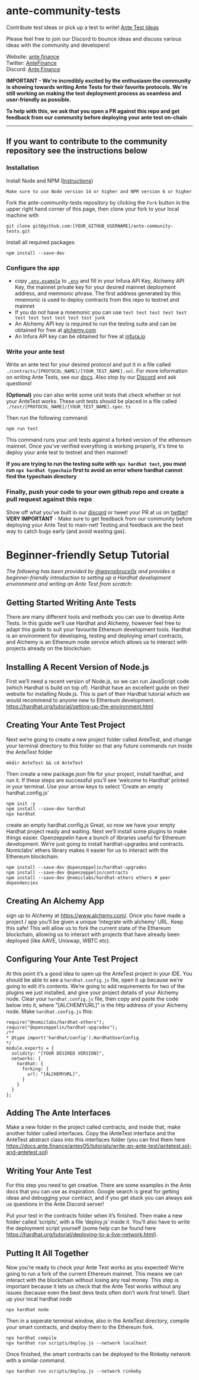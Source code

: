 # ante-community-tests

Contribute test ideas or pick up a test to write! [Ante Test Ideas](TEST_IDEAS.md)

Please feel free to join our Discord to bounce ideas and discuss various ideas with the community and developers!

Website: [ante.finance](https://www.ante.finance/)  
Twitter: [AnteFinance](https://twitter.com/AnteFinance)  
Discord: [Ante Finance](https://discord.gg/yaJthzNdNG)

**IMPORTANT - We're incredibly excited by the enthusiasm the community is showing towards writing Ante Tests for their favorite protocols. We're still working on making the test deployment process as seamless and user-friendly as possible.**

**To help with this, we ask that you open a PR against this repo and get feedback from our community before deploying your ante test on-chain**

---

## If you want to contribute to the community repository see the instructions below

### Installation

Install Node and NPM ([Instructions](https://docs.npmjs.com/downloading-and-installing-node-js-and-npm))

```
Make sure to use Node version 14 or higher and NPM version 6 or higher
```

Fork the ante-community-tests repository by clicking the `Fork` button in the upper right hand corner of this page, then clone your fork to your local machine with

```
git clone git@github.com:[YOUR_GITHUB_USERNAME]/ante-community-tests.git
```

Install all required packages

```
npm install --save-dev
```

### Configure the app

- copy [`.env.example`](./.env.example) to [`.env`](./.env) and fill in your Infura API Key, Alchemy API Key, the mainnet private key for your desired mainnet deployment address, and memnonic phrase. The first address generated by this mnemonic is used to deploy contracts from this repo to testnet and mainnet
- If you do not have a mnemonic you can use `test test test test test test test test test test test junk`
- An Alchemy API key is required to run the testing suite and can be obtained for free at [alchemy.com](https://www.alchemy.com/)
- An Infura API key can be obtained for free at [infura.io](https://infura.io/)

### Write your ante test

Write an ante test for your desired protocol and put it in a file called `./contracts/[PROTOCOL_NAME]/[YOUR_TEST_NAME].sol`. For more information on writing Ante Tests, see our [docs](https://docs.ante.finance/). Also stop by our [Discord](https://discord.gg/yaJthzNdNG) and ask questions!

**(Optional)** you can also write some unit tests that check whether or not your AnteTest works. These unit tests should be placed in a file called `./test/[PROTOCOL_NAME]/[YOUR_TEST_NAME].spec.ts`

Then run the following command:

```
npm run test
```

This command runs your unit tests against a forked version of the ethereum mainnet. Once you've verified everything is working properly, it's time to deploy your ante test to testnet and then mainnet!

**If you are trying to run the testing suite with `npx hardhat test`, you must run `npx hardhat typechain` first to avoid an error where hardhat cannot find the typechain directory**

### Finally, push your code to your own github repo and create a pull request against this repo

Show off what you've built in our [discord](https://discord.gg/yaJthzNdNG) or tweet your PR at us on [twitter](https://twitter.com/antefinance)! **VERY IMPORTANT** - Make sure to get feedback from our community before deploying your Ante Test to main-net! Testing and feedback are the best way to catch bugs early (and avoid wasting gas).

# Beginner-friendly Setup Tutorial

_The following has been provided by [@waynebruce0x](https://github.com/waynebruce0x) and provides a beginner-friendly introduction to setting up a Hardhat development environment and writing an Ante Test from scratch:_

## Getting Started Writing Ante Tests

There are many different tools and methods you can use to develop Ante Tests. In this guide we’ll use
Hardhat and Alchemy, however feel free to adapt this guide to suit your favourite Ethereum development
tools. Hardhat is an environment for developing, testing and deploying smart contracts, and Alchemy is
an Ethereum node service which allows us to interact with projects already on the blockchain.

## Installing A Recent Version of Node.js

First we’ll need a recent version of Node.js, so we can run JavaScript code (which Hardhat is build on
top of). Hardhat have an excellent guide on their website for installing Node.js. This is part of their
Hardhat tutorial which we would recommend to anyone new to Ethereum development.
https://hardhat.org/tutorial/setting-up-the-environment.html

## Creating Your Ante Test Project

Next we’re going to create a new project folder called AnteTest, and change your terminal directory to
this folder so that any future commands run inside the AnteTest folder

```
mkdir AnteTest && cd AnteTest
```

Then create a new package.json file for your project, install hardhat, and run it. If these steps are
successful you’ll see ‘welcome to Hardhat’ printed in your terminal. Use your arrow keys to select ‘Create
an empty hardhat.config.js’

```
npm init -y
npm install --save-dev hardhat
npx hardhat
```

create an empty hardhat.config.js
Great, so now we have your empty Hardhat project ready and waiting. Next we’ll install some plugins to
make things easier. Openzeppelin have a bunch of libraries useful for Ethereum development. We’re just
going to install hardhat-upgrades and contracts. Nomiclabs’ ethers library makes it easier for us to
interact with the Ethereum blockchain.

```
npm install --save-dev @openzeppelin/hardhat-upgrades
npm install --save-dev @openzeppelin/contracts
npm install --save-dev @nomiclabs/hardhat-ethers ethers # peer dependencies
```

## Creating An Alchemy App

sign up to Alchemy at https://www.alchemy.com/. Once you have made a project / app you’ll be given a
unique ‘integrate with alchemy’ URL. Keep this safe! This will allow us to fork the current state of the
Ethereum blockchain, allowing us to interact with projects that have already been deployed (like AAVE,
Uniswap, WBTC etc).

## Configuring Your Ante Test Project

At this point it’s a good idea to open up the AnteTest project in your IDE. You should be able to see a
`hardhat.config.js` file, open it up because we’re going to edit it’s contents. We’re going to add
requirements for two of the plugins we just installed, and give your project details of your Alchemy node.
Clear your `hardhat.config.js` file, then copy and paste the code below into it, where "[ALCHEMYURL]" is
the http address of your Alchemy node. Make `hardhat.config.js` this:

```
require("@nomiclabs/hardhat-ethers");
require("@openzeppelin/hardhat-upgrades");
/**
* @type import('hardhat/config').HardhatUserConfig
*/
module.exports = {
  solidity: "[YOUR DESIRED VERSION]",
  networks: {
    hardhat: {
      forking: {
        url: "[ALCHEMYURL]",
      }
    }
  }
};
```

## Adding The Ante Interfaces

Make a new folder in the project called contracts, and inside that, make another folder called interfaces.
Copy the IAnteTest interface and the AnteTest abstract class into this interfaces folder (you can find them
here https://docs.ante.finance/antev05/tutorials/write-an-ante-test/iantetest.sol-and-antetest.sol)

## Writing Your Ante Test

For this step you need to get creative. There are some examples in the Ante docs that you can use as
inspiration. Google search is great for getting ideas and debugging your contract, and if you get stuck
you can always ask us questions in the Ante Discord server!

Put your test in the contracts folder when it’s finished. Then make a new folder called ‘scripts’, with a file
‘deploy.js’ inside it. You’ll also have to write the deployment script yourself (some help can be found here
https://hardhat.org/tutorial/deploying-to-a-live-network.html).

## Putting It All Together

Now you’re ready to check your Ante Test works as you expected! We’re going to run a fork of the
current Ethereum mainnet. This means we can interact with the blockchain without losing any real
money. This step is important because it lets us check that the Ante Test works without any issues
(because even the best devs tests often don’t work first time!).
Start up your local hardhat node

`npx hardhat node`

Then in a seperate terminal window, also in the AnteTest directory, compile your smart contracts, and
deploy them to the Ethereum fork.

```
npx hardhat compile
npx hardhat run scripts/deploy.js --network localhost
```

Once finished, the smart contracts can be deployed to the Rinkeby network with a similar command.

```
npx hardhat run scripts/deploy.js --network rinkeby
```
